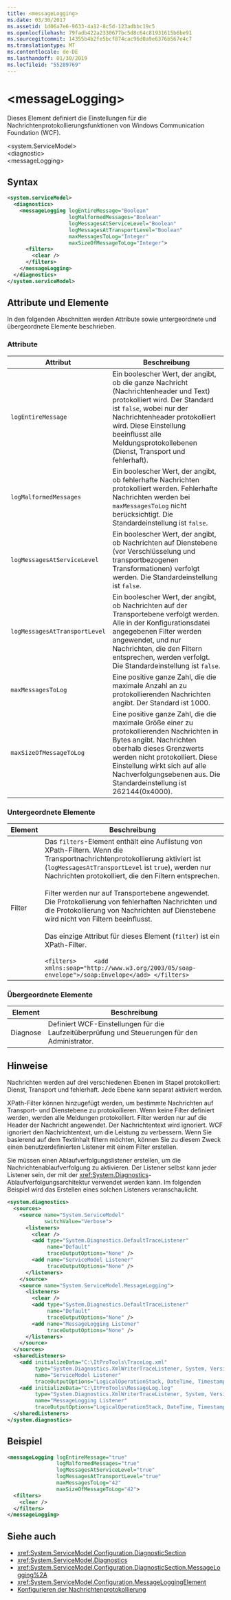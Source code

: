 ```yaml
---
title: <messageLogging>
ms.date: 03/30/2017
ms.assetid: 1d06a7e6-9633-4a12-8c5d-123adbbc19c5
ms.openlocfilehash: 79fadb422a2330677bc5d8c64c81931615b6be91
ms.sourcegitcommit: 14355b4b2fe5bcf874cac96d0a9e6376b567e4c7
ms.translationtype: MT
ms.contentlocale: de-DE
ms.lasthandoff: 01/30/2019
ms.locfileid: "55289769"
---
```

# <a name="messagelogging"></a>\<messageLogging>
Dieses Element definiert die Einstellungen für die Nachrichtenprotokollierungsfunktionen von Windows Communication Foundation (WCF).  
  
 \<system.ServiceModel>  
\<diagnostic>  
\<messageLogging>  
  
## <a name="syntax"></a>Syntax  
  
```xml  
<system.serviceModel>
  <diagnostics>
    <messageLogging logEntireMessage="Boolean"
                    logMalformedMessages="Boolean"
                    logMessagesAtServiceLevel="Boolean"
                    logMessagesAtTransportLevel="Boolean"
                    maxMessagesToLog="Integer"
                    maxSizeOfMessageToLog="Integer">
      <filters>
        <clear />
      </filters>
    </messageLogging>
  </diagnostics>
</system.serviceModel>
```  
  
## <a name="attributes-and-elements"></a>Attribute und Elemente  
 In den folgenden Abschnitten werden Attribute sowie untergeordnete und übergeordnete Elemente beschrieben.  
  
### <a name="attributes"></a>Attribute  
  
|Attribut|Beschreibung|  
|---------------|-----------------|  
|`logEntireMessage`|Ein boolescher Wert, der angibt, ob die ganze Nachricht (Nachrichtenheader und Text) protokolliert wird. Der Standard ist `false`, wobei nur der Nachrichtenheader protokolliert wird. Diese Einstellung beeinflusst alle Meldungsprotokollebenen (Dienst, Transport und fehlerhaft).|  
|`logMalformedMessages`|Ein boolescher Wert, der angibt, ob fehlerhafte Nachrichten protokolliert werden. Fehlerhafte Nachrichten werden bei `maxMessagesToLog` nicht berücksichtigt. Die Standardeinstellung ist `false`.|  
|`logMessagesAtServiceLevel`|Ein boolescher Wert, der angibt, ob Nachrichten auf Dienstebene (vor Verschlüsselung und transportbezogenen Transformationen) verfolgt werden. Die Standardeinstellung ist `false`.|  
|`logMessagesAtTransportLevel`|Ein boolescher Wert, der angibt, ob Nachrichten auf der Transportebene verfolgt werden. Alle in der Konfigurationsdatei angegebenen Filter werden angewendet, und nur Nachrichten, die den Filtern entsprechen, werden verfolgt. Die Standardeinstellung ist `false`.|  
|`maxMessagesToLog`|Eine positive ganze Zahl, die die maximale Anzahl an zu protokollierenden Nachrichten angibt. Der Standard ist 1000.|  
|`maxSizeOfMessageToLog`|Eine positive ganze Zahl, die die maximale Größe einer zu protokollierenden Nachrichten in Bytes angibt. Nachrichten oberhalb dieses Grenzwerts werden nicht protokolliert. Diese Einstellung wirkt sich auf alle Nachverfolgungsebenen aus. Die Standardeinstellung ist 262144(0x4000).|  
  
### <a name="child-elements"></a>Untergeordnete Elemente  
  
|Element|Beschreibung|  
|-------------|-----------------|  
|Filter|Das `filters`-Element enthält eine Auflistung von XPath-Filtern. Wenn die Transportnachrichtenprotokollierung aktiviert ist (`logMessagesAtTransportLevel` ist `true`), werden nur Nachrichten protokolliert, die den Filtern entsprechen.<br /><br /> Filter werden nur auf Transportebene angewendet. Die Protokollierung von fehlerhaften Nachrichten und die Protokollierung von Nachrichten auf Dienstebene wird nicht von Filtern beeinflusst.<br /><br /> Das einzige Attribut für dieses Element (`filter`) ist ein XPath-Filter.<br /><br /> `<filters>     <add xmlns:soap="http://www.w3.org/2003/05/soap-envelope">/soap:Envelope</add> </filters>`|  
  
### <a name="parent-elements"></a>Übergeordnete Elemente  
  
|Element|Beschreibung|  
|-------------|-----------------|  
|Diagnose|Definiert WCF-Einstellungen für die Laufzeitüberprüfung und Steuerungen für den Administrator.|  
  
## <a name="remarks"></a>Hinweise  
 Nachrichten werden auf drei verschiedenen Ebenen im Stapel protokolliert: Dienst, Transport und fehlerhaft. Jede Ebene kann separat aktiviert werden.  
  
 XPath-Filter können hinzugefügt werden, um bestimmte Nachrichten auf Transport- und Dienstebene zu protokollieren. Wenn keine Filter definiert werden, werden alle Meldungen protokolliert. Filter werden nur auf die Header der Nachricht angewendet. Der Nachrichtentext wird ignoriert. WCF ignoriert den Nachrichtentext, um die Leistung zu verbessern. Wenn Sie basierend auf dem Textinhalt filtern möchten, können Sie zu diesem Zweck einen benutzerdefinierten Listener mit einem Filter erstellen.  
  
 Sie müssen einen Ablaufverfolgungslistener erstellen, um die Nachrichtenablaufverfolgung zu aktivieren. Der Listener selbst kann jeder Listener sein, der mit der <xref:System.Diagnostics>-Ablaufverfolgungsarchitektur verwendet werden kann. Im folgenden Beispiel wird das Erstellen eines solchen Listeners veranschaulicht.  
  
```xml  
<system.diagnostics>
  <sources>
    <source name="System.ServiceModel"
            switchValue="Verbose">
      <listeners>
        <clear />
        <add type="System.Diagnostics.DefaultTraceListener"
             name="Default"
             traceOutputOptions="None" />
        <add name="ServiceModel Listener"
             traceOutputOptions="None" />
      </listeners>
    </source>
    <source name="System.ServiceModel.MessageLogging">
      <listeners>
        <clear />
        <add type="System.Diagnostics.DefaultTraceListener"
             name="Default"
             traceOutputOptions="None" />
        <add name="MessageLogging Listener"
             traceOutputOptions="None" />
      </listeners>
    </source>
  </sources>
  <sharedListeners>
    <add initializeData="C:\ItProTools\TraceLog.xml"
         type="System.Diagnostics.XmlWriterTraceListener, System, Version=2.0.0.0, Culture=neutral, PublicKeyToken=b77a5c561934e089"
         name="ServiceModel Listener"
         traceOutputOptions="LogicalOperationStack, DateTime, Timestamp, ProcessId, ThreadId, Callstack" />
    <add initializeData="C:\ItProTools\MessageLog.log"
         type="System.Diagnostics.XmlWriterTraceListener, System, Version=2.0.0.0, Culture=neutral, PublicKeyToken=b77a5c561934e089"
         name="MessageLogging Listener"
         traceOutputOptions="LogicalOperationStack, DateTime, Timestamp, ProcessId, ThreadId, Callstack" />
  </sharedListeners>
</system.diagnostics>
```  
  
## <a name="example"></a>Beispiel  
  
```xml  
<messageLogging logEntireMessage="true"
                logMalformedMessages="true"
                logMessagesAtServiceLevel="true"
                logMessagesAtTransportLevel="true"
                maxMessagesToLog="42"
                maxSizeOfMessageToLog="42">
  <filters>
    <clear />
  </filters>
</messageLogging>
```  
  
## <a name="see-also"></a>Siehe auch
- <xref:System.ServiceModel.Configuration.DiagnosticSection>
- <xref:System.ServiceModel.Diagnostics>
- <xref:System.ServiceModel.Configuration.DiagnosticSection.MessageLogging%2A>
- <xref:System.ServiceModel.Configuration.MessageLoggingElement>
- [Konfigurieren der Nachrichtenprotokollierung](../../../../../docs/framework/wcf/diagnostics/configuring-message-logging.md)
